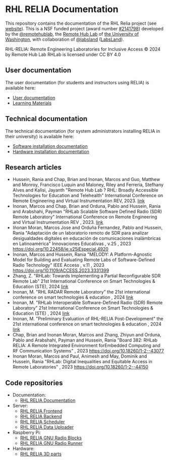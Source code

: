 # RHL RELIA Documentation

This repository contains the documentation of the RHL Relia project (see [website](https://rhlab.ece.uw.edu/projects/relia/)). This is a NSF funded project (award number [#2141798](https://www.nsf.gov/awardsearch/showAward?AWD_ID=2141798)) developed by the [@remotehublab](https://github.com/remotehublab), the [Remote Hub Lab](https://rhlab.ece.uw.edu) of [the University of Washington](https://www.washington.edu), with collaboration of [@labsland](https://github.com/labsland) ([LabsLand](https://labsland.com)).

RHL-RELIA: Remote Engineering Laboratories for Inclusive Access © 2024 by Remote Hub Lab RHLab is licensed under CC BY 4.0 
 
## User documentation

The user documentation (for students and instructors using RELIA) is available here:
 * [User documentation](user-docs.md)
 * [Learning Materials](learning-materials.md)

## Technical documentation

The technical documentation (for system administrators installing RELIA in their university) is available here:

 * [Software installation documentation](software-installation-docs.md)
 * [Hardware installation documentation](hardware-installation-docs.md)

## Research articles

 * Hussein, Rania and Chap, Brian and Inonan, Marcos and Guo, Matthew and Monroy, Francisco Luquin and Maloney, Riley and Ferreria, Stefhany Alves and Kalisi, Jayanth "Remote Hub Lab ? RHL: Broadly Accessible Technologies for Education and Telehealth" International Conference on Remote Engineering and Virtual Instrumentation REV, 2023. [link](https://link.springer.com/chapter/10.1007/978-3-031-42467-0_7)
 * Inonan, Marcos and Chap, Brian and Orduna, Pablo and Hussein, Rania and Arabshahi, Payman "RHLab Scalable Software Defined Radio (SDR) Remote Laboratory" International Conference on Remote Engineering and Virtual Instrumentation REV , 2023. [link](https://link.springer.com/chapter/10.1007/978-3-031-42467-0_22)
 * Iñonan Moran, Marcos Jose and Orduña Fernandez, Pablo and Hussein, Rania "Adaptación de un laboratorio remoto de SDR para analizar desigualdades digitales en educación de comunicaciones inalámbricas en Latinoamérica" Innovaciones Educativas , v.25 , 2023 https://doi.org/10.22458/ie.v25iEspecial.4920 
 * Inonan, Marcos and Hussein, Rania "MELODY: A Platform-Agnostic Model for Building and Evaluating Remote Labs of Software-Defined Radio Technology" IEEE Access , v.11 , 2023 https://doi.org/10.1109/ACCESS.2023.3331399 
 * Zhang, Z. "RHLab: Towards Implementing a Partial Reconfigurable SDR Remote Lab" 21st International Conference on Smart Technologies & Education (STE), 2024 [link](https://link.springer.com/chapter/10.1007/978-3-031-61905-2_18)
 * Inonan, M. "RHL RADAR Remote Laboratory" the 21st international conference on smart technologies & education , 2024 [link](https://link.springer.com/chapter/10.1007/978-3-031-61905-2_16)
 * Inonan, M. "RHLab Interoperable Software-Defined Radio (SDR) Remote Laboratory" 21st International Conference on Smart Technologies & Education (STE) , 2024 [link](https://link.springer.com/chapter/10.1007/978-3-031-61905-2_15)
 * Inonan, M. "Preliminary Evaluation of RHL-RELIA Post-Development" the 21st international conference on smart technologies & education , 2024 [link](https://link.springer.com/chapter/10.1007/978-3-031-61905-2_17)
 * Chap, Brian and Inonan Moran, Marcos and Zhang, Zhiyun and Orduna, Pablo and Arabshahi, Payman and Hussein, Rania "Board 382: RHLab RELIA: A Remote Integrated Environment forEmbedded Computing and RF Communication Systems" , 2023 https://doi.org/10.18260/1-2--43077 
 * Inonan Moran, Marcos and Paul, Animesh and May, Dominik and Hussein, Rania "RHLab: Digital Inequalities and Equitable Access in Remote Laboratories" , 2023 https://doi.org/10.18260/1-2--44150

## Code repositories

 * Documentation:
   * [RHL RELIA Documentation](https://github.com/remotehublab/rhl-relia-documentation/blob/main/readme.md)
 * Server:
   * [RHL RELIA Frontend](https://github.com/remotehublab/rhl-relia-cloud-frontend)
   * [RHL RELIA Backend](https://github.com/remotehublab/rhl-relia-cloud-backend)
   * [RHL RELIA Scheduler](https://github.com/remotehublab/rhl-relia-cloud-scheduler)
   * [RHL RELIA Data Uploader](https://github.com/remotehublab/rhl-relia-cloud-data-uploader)
 * Raspberry Pi:
   * [RHL RELIA GNU Radio Blocks](https://github.com/remotehublab/rhl-relia-gr-blocks)
   * [RHL RELIA GNU Radio Runner](https://github.com/remotehublab/rhl-relia-gr-runner)
 * Hardware:
   * [RHL RELIA 3D parts](https://github.com/remotehublab/rhl-relia-3d-parts)
